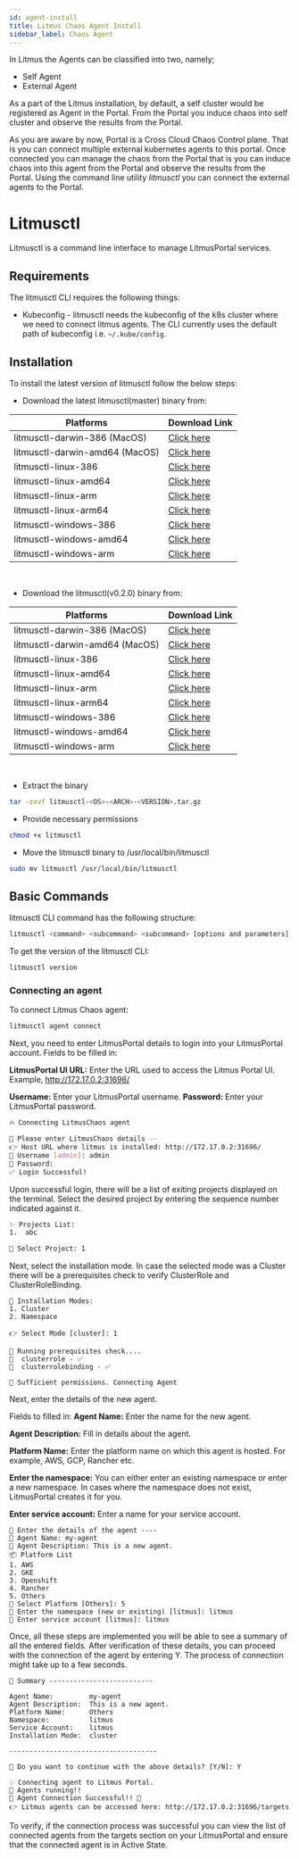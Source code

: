 ```yaml
---
id: agent-install
title: Litmus Chaos Agent Install
sidebar_label: Chaos Agent
---
```


In Litmus the Agents can be classified into two, namely;

- Self Agent
- External Agent

As a part of the Litmus installation, by default, a self cluster would be registered as Agent in the Portal. From the Portal you induce chaos into self cluster and observe the results from the Portal.

As you are aware by now, Portal is a Cross Cloud Chaos Control plane. That is you can connect multiple external kubernetes agents to this portal. Once connected you can manage the chaos from the Portal that is you can induce chaos into this agent from the Portal and observe the results from the Portal. Using the command line utility _litmusctl_ you can connect the external agents to the Portal.

# Litmusctl

Litmusctl is a command line interface to manage LitmusPortal services.

## Requirements

The litmusctl CLI requires the following things:

- Kubeconfig - litmusctl needs the kubeconfig of the k8s cluster where we need to connect litmus agents. The CLI currently uses the default path of kubeconfig i.e. `~/.kube/config`.

## Installation

To install the latest version of litmusctl follow the below steps:

- Download the latest litmusctl(master) binary from:

| Platforms                      | Download Link                                                                                           |
| ------------------------------ | ------------------------------------------------------------------------------------------------------- |
| litmusctl-darwin-386 (MacOS)   | [Click here](https://litmusctl-bucket.s3-eu-west-1.amazonaws.com/litmusctl-darwin-386-master.tar.gz)    |
| litmusctl-darwin-amd64 (MacOS) | [Click here](https://litmusctl-bucket.s3-eu-west-1.amazonaws.com/litmusctl-darwin-amd64-master.tar.gz)  |
| litmusctl-linux-386            | [Click here](https://litmusctl-bucket.s3-eu-west-1.amazonaws.com/litmusctl-linux-386-master.tar.gz)     |
| litmusctl-linux-amd64          | [Click here](https://litmusctl-bucket.s3-eu-west-1.amazonaws.com/litmusctl-linux-amd64-master.tar.gz)   |
| litmusctl-linux-arm            | [Click here](https://litmusctl-bucket.s3-eu-west-1.amazonaws.com/litmusctl-linux-arm-master.tar.gz)     |
| litmusctl-linux-arm64          | [Click here](https://litmusctl-bucket.s3-eu-west-1.amazonaws.com/litmusctl-linux-arm64-master.tar.gz)   |
| litmusctl-windows-386          | [Click here](https://litmusctl-bucket.s3-eu-west-1.amazonaws.com/litmusctl-windows-386-master.tar.gz)   |
| litmusctl-windows-amd64        | [Click here](https://litmusctl-bucket.s3-eu-west-1.amazonaws.com/litmusctl-windows-amd64-master.tar.gz) |
| litmusctl-windows-arm          | [Click here](https://litmusctl-bucket.s3-eu-west-1.amazonaws.com/litmusctl-windows-arm-master.tar.gz)   |

<br />

- Download the litmusctl(v0.2.0) binary from:

| Platforms                      | Download Link                                                                                           |
| ------------------------------ | ------------------------------------------------------------------------------------------------------- |
| litmusctl-darwin-386 (MacOS)   | [Click here](https://litmusctl-bucket.s3-eu-west-1.amazonaws.com/litmusctl-darwin-386-v0.2.0.tar.gz)    |
| litmusctl-darwin-amd64 (MacOS) | [Click here](https://litmusctl-bucket.s3-eu-west-1.amazonaws.com/litmusctl-darwin-amd64-v0.2.0.tar.gz)  |
| litmusctl-linux-386            | [Click here](https://litmusctl-bucket.s3-eu-west-1.amazonaws.com/litmusctl-linux-386-v0.2.0.tar.gz)     |
| litmusctl-linux-amd64          | [Click here](https://litmusctl-bucket.s3-eu-west-1.amazonaws.com/litmusctl-linux-amd64-v0.2.0.tar.gz)   |
| litmusctl-linux-arm            | [Click here](https://litmusctl-bucket.s3-eu-west-1.amazonaws.com/litmusctl-linux-arm-v0.2.0.tar.gz)     |
| litmusctl-linux-arm64          | [Click here](https://litmusctl-bucket.s3-eu-west-1.amazonaws.com/litmusctl-linux-arm64-v0.2.0.tar.gz)   |
| litmusctl-windows-386          | [Click here](https://litmusctl-bucket.s3-eu-west-1.amazonaws.com/litmusctl-windows-386-v0.2.0.tar.gz)   |
| litmusctl-windows-amd64        | [Click here](https://litmusctl-bucket.s3-eu-west-1.amazonaws.com/litmusctl-windows-amd64-v0.2.0.tar.gz) |
| litmusctl-windows-arm          | [Click here](https://litmusctl-bucket.s3-eu-west-1.amazonaws.com/litmusctl-windows-arm-v0.2.0.tar.gz)   |

<br />

- Extract the binary

```bash
tar -zxvf litmusctl-<OS>-<ARCH>-<VERSION>.tar.gz
```

- Provide necessary permissions

```bash
chmod +x litmusctl
```

- Move the litmusctl binary to /usr/local/bin/litmusctl

```bash
sudo mv litmusctl /usr/local/bin/litmusctl
```

## Basic Commands

litmusctl CLI command has the following structure:

```bash
litmusctl <command> <subcommand> <subcommand> [options and parameters]
```

To get the version of the litmusctl CLI:

```bash
litmusctl version
```

### Connecting an agent

To connect Litmus Chaos agent:

```bash
litmusctl agent connect
```

Next, you need to enter LitmusPortal details to login into your LitmusPortal account. Fields to be filled in:

**LitmusPortal UI URL:** Enter the URL used to access the Litmus Portal UI.
Example, http://172.17.0.2:31696/

**Username:** Enter your LitmusPortal username.
**Password:** Enter your LitmusPortal password.

```bash
🔥 Connecting LitmusChaos agent

📶 Please enter LitmusChaos details --
👉 Host URL where litmus is installed: http://172.17.0.2:31696/
🤔 Username [admin]: admin
🙈 Password:
✅ Login Successful!
```

Upon successful login, there will be a list of exiting projects displayed on the terminal. Select the desired project by entering the sequence number indicated against it.

```bash
✨ Projects List:
1.  abc

🔎 Select Project: 1
```

Next, select the installation mode. In case the selected mode was a Cluster there will be a prerequisites check to verify ClusterRole and ClusterRoleBinding.

```shell
🔌 Installation Modes:
1. Cluster
2. Namespace

👉 Select Mode [cluster]: 1

🏃 Running prerequisites check....
🔑  clusterrole - ✅
🔑  clusterrolebinding - ✅

🌟 Sufficient permissions. Connecting Agent
```

Next, enter the details of the new agent.

Fields to filled in:
**Agent Name:** Enter the name for the new agent.

**Agent Description:** Fill in details about the agent.

**Platform Name:** Enter the platform name on which this agent is hosted. For example, AWS, GCP, Rancher etc.

**Enter the namespace:** You can either enter an existing namespace or enter a new namespace. In cases where the namespace does not exist, LitmusPortal creates it for you.

**Enter service account:** Enter a name for your service account.

```shell
🔗 Enter the details of the agent ----
🤷 Agent Name: my-agent
📘 Agent Description: This is a new agent.
📦 Platform List
1. AWS
2. GKE
3. Openshift
4. Rancher
5. Others
🔎 Select Platform [Others]: 5
📁 Enter the namespace (new or existing) [litmus]: litmus
🔑 Enter service account [litmus]: litmus
```

Once, all these steps are implemented you will be able to see a summary of all the entered fields.
After verification of these details, you can proceed with the connection of the agent by entering Y. The process of connection might take up to a few seconds.

```shell
📌 Summary --------------------------

Agent Name:         my-agent
Agent Description:  This is a new agent.
Platform Name:      Others
Namespace:          litmus
Service Account:    litmus
Installation Mode:  cluster

-------------------------------------

🤷 Do you want to continue with the above details? [Y/N]: Y

💡 Connecting agent to Litmus Portal.
🏃 Agents running!!
🚀 Agent Connection Successful!! 🎉
👉 Litmus agents can be accessed here: http://172.17.0.2:31696/targets
```

To verify, if the connection process was successful you can view the list of connected agents from the targets section on your LitmusPortal and ensure that the connected agent is in Active State.
